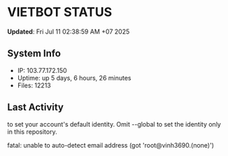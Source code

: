 # VIETBOT STATUS
**Updated**: Fri Jul 11 02:38:59 AM +07 2025

## System Info
- IP: 103.77.172.150
- Uptime: up 5 days, 6 hours, 26 minutes
- Files: 12213

## Last Activity

to set your account's default identity.
Omit --global to set the identity only in this repository.

fatal: unable to auto-detect email address (got 'root@vinh3690.(none)')
